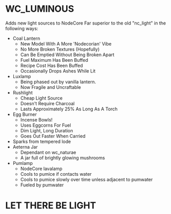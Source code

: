 # WC_LUMINOUS
Adds new light sources to NodeCore
Far superior to the old "nc_light" in the following ways:
 - Coal Lantern
	- New Model With A More 'Nodecorian' Vibe
	- No More Broken Textures (Hopefully)
	- Can Be Emptied Without Being Broken Apart
	- Fuel Maximum Has Been Buffed
	- Recipe Cost Has Been Buffed
	- Occasionally Drops Ashes While Lit
 - Luxlamp
	- Being phased out by vanilla lantern.
	- Now Fragile and Uncraftable
 - Rushlight
 	- Cheap Light Source
 	- Doesn't Require Charcoal
 	- Lasts Approximately 25% As Long As A Torch
 - Egg Burner
 	- Incense Bowls!
 	- Uses Eggcorns For Fuel
 	- Dim Light, Long Duration
 	- Goes Out Faster When Carried
 - Sparks from tempered lode
 - Aeterna Jar
 	- Dependant on wc_naturae
 	- A jar full of brightly glowing mushrooms
 - Pumlamp
 	- NodeCore lavalamp
 	- Cools to pumice if contacts water
 	- Cools to pumice slowly over time unless adjacent to pumwater
 	- Fueled by pumwater
# LET THERE BE LIGHT
